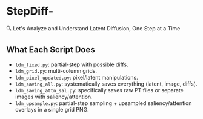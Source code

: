 # StepDiff-
🔍 Let's Analyze and Understand Latent Diffusion, One Step at a Time


## What Each Script Does

- `ldm_fixed.py`: partial-step with possible diffs.
- `ldm_grid.py`: multi-column grids.
- `ldm_pixel_updated.py`: pixel/latent manipulations.
- `ldm_saving_all.py`: systematically saves everything (latent, image, diffs).
- `ldm_saving_attn_sal.py`: specifically saves raw PT files or separate images with saliency/attention.
- `ldm_upsample.py`: partial-step sampling + upsampled saliency/attention overlays in a single grid PNG. 


